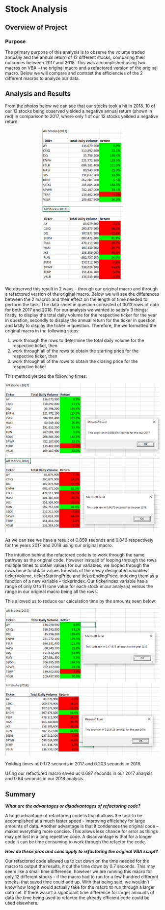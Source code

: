 # Stock Analysis

## Overview of Project

### Purpose

The primary purpose of this analysis is to observe the volume traded annually and the annual return of 12 different stocks, comparing their outcomes between 2017 and 2018.
This was accomplished using two macros on VBA – the original macro and a refactored version of the original macro. Below we will compare and contrast the efficiencies of the 2 different macros to analyze our data.

## Analysis and Results

From the photos below we can see that our stocks took a hit in 2018. 10 of our 12 stocks being observed yielded a negative annual return (shown in red) in comparison to 2017, where only 1 of our 12 stocks yeilded a negative return:

<p align="center">
<img src=https://github.com/smanowar/stock-analysis/blob/c7c1eceec774fb714a4e0511d547f8e4b3567dbf/visuals/2017.PNG> <img src=https://github.com/smanowar/stock-analysis/blob/c7c1eceec774fb714a4e0511d547f8e4b3567dbf/visuals/2018.PNG> 
</p>

We observed this result in 2 ways – through our original macro and through a refactored version of the original macro. Below we will see the differences between the 2 macros and their effect on the length of time needed to perform the task.
The data sheet in question consisted of 3013 rows of data for both 2017 and 2018. For our analysis we wanted to satisfy 3 things: firstly, to display the total daily volume for the respective ticker for the year in question, secondly to display the annual return for the ticker in question, and lastly to display the ticker in question.
Therefore, the we formatted the original macro in the following steps:
1.	work through the rows to determine the total daily volume for the respective ticker, then
2.	work through all of the rows to obtain the starting price for the respective ticker, then
3.	work through all of the rows to obtain the closing price for the respective ticker

This method yielded the following times:

<p align="center">
<img src=https://github.com/smanowar/stock-analysis/blob/ba42d00d4ae2fac90e6c8716c6fd998c08cac5e5/visuals/All%20stocks%20analysis%202017.PNG> <img src=https://github.com/smanowar/stock-analysis/blob/ba42d00d4ae2fac90e6c8716c6fd998c08cac5e5/visuals/all%20stocks%20analysis%202018.PNG> 
</p>

As we can see we have a result of 0.859 seconds and 0.843 respectively for the years 2017 and 2018 using our original macro.

The intuition behind the refactored code is to work through the same pathway as the original code, however instead of looping through the rows multiple times to obtain values for our variables, we looped through the rows once to obtain values for each of the newly designated variables: tickerVolume, tickerStartingPrice and tickerEndingPrice, indexing them as a function of a new variable – tickerIndex. Our tickerIndex variable has a range of only 0 to 11 (one value for each stock in our analysis) versus the range in our original macro being all the rows.

This allowed us to reduce our calculation time by the amounts seen below:

<p align="center">
<img src=https://github.com/smanowar/stock-analysis/blob/1a9f585b7b4f40de6186ea72d2ae3bc1fe064938/Resources/VBA_Challenge_2017.PNG> <img src=https://github.com/smanowar/stock-analysis/blob/1a9f585b7b4f40de6186ea72d2ae3bc1fe064938/Resources/VBA_Challenge_2018.PNG> 
</p>

Yeilding times of 0.172 seconds in 2017 and 0.203 seconds in 2018.

Using our refactored macro saved us 0.687 seconds in our 2017 analysis and 0.64 seconds in our 2018 analysis.

## Summary

***What are the advantages or disadvantages of refactoring code?***

A huge advantage of refactoring code is that it allows the task to be accomplished at a much faster speed - improving efficiency for large amounts of data. Another advantage is that it condenses the original code – makes everything more concise. This allows less chance for error as things may get lost in a long repetitive code.
A disadvantage is that for a longer code it can be time consuming to work through the refactor the code.

***How do these pros and cons apply to refactoring the original VBA script?***

Our refactored code allowed us to cut down on the time needed for the macro to output the results, it cut the time down by 0.7 seconds. This may seem like a small time difference, however we are running this macro for only 12 different stocks - if the macro had to run for a few hundred different stocks, that saved time could add up. With that being said, we wouldn’t know how long it would actually take for the macro to run through a larger data set. If there wasn’t a significant time difference for larger amounts of data the time being used to refactor the already efficient code could be used elsewhere.
